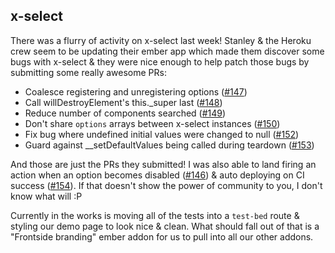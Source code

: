 ## x-select

There was a flurry of activity on x-select last week! Stanley & the
Heroku crew seem to be updating their ember app which made them
discover some bugs with x-select & they were nice enough to help patch
those bugs by submitting some really awesome PRs:

- Coalesce registering and unregistering options ([#147](https://github.com/thefrontside/emberx-select/pull/147))
- Call willDestroyElement's this._super last ([#148](https://github.com/thefrontside/emberx-select/pull/148))
- Reduce number of components searched ([#149](https://github.com/thefrontside/emberx-select/pull/149))
- Don't share `options` arrays between x-select instances ([#150](https://github.com/thefrontside/emberx-select/pull/150))
- Fix bug where undefined initial values were changed to null ([#152](https://github.com/thefrontside/emberx-select/pull/152))
- Guard against __setDefaultValues being called during teardown ([#153](https://github.com/thefrontside/emberx-select/pull/153))

And those are just the PRs they submitted! I was also able to land
firing an action when an option becomes disabled
([#146](https://github.com/thefrontside/emberx-select/pull/146)) &
auto deploying on CI success
([#154](https://github.com/thefrontside/emberx-select/pull/154)). If
that doesn't show the power of community to you, I don't know what
will :P

Currently in the works is moving all of the tests into a `test-bed`
route & styling our demo page to look nice & clean. What should fall
out of that is a "Frontside branding" ember addon for us to pull into
all our other addons.
